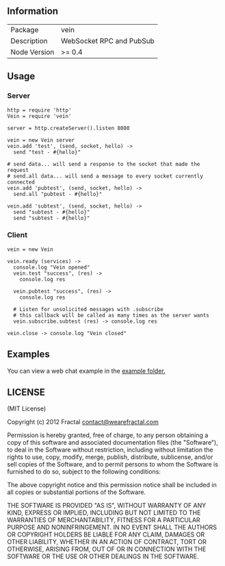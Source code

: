 ## Information

<table>
<tr>
<td>Package</td><td>vein</td>
</tr>
<tr>
<td>Description</td>
<td>WebSocket RPC and PubSub</td>
</tr>
<tr>
<td>Node Version</td>
<td>>= 0.4</td>
</tr>
</table>

## Usage

### Server
```coffee-script
http = require 'http'
Vein = require 'vein'

server = http.createServer().listen 8080

vein = new Vein server
vein.add 'test', (send, socket, hello) ->
  send "test - #{hello}"

# send data... will send a response to the socket that made the request
# send.all data... will send a message to every socket currently connected
vein.add 'pubtest', (send, socket, hello) ->
  send.all "pubtest - #{hello}"

vein.add 'subtest', (send, socket, hello) ->
  send "subtest - #{hello}"
  send "subtest - #{hello}"
```

### Client
```coffee-script
vein = new Vein

vein.ready (services) ->
  console.log "Vein opened"
  vein.test "success", (res) ->
    console.log res

  vein.pubtest "success", (res) ->
    console.log res

  # Listen for unsolicited messages with .subscribe
  # this callback will be called as many times as the server wants
  vein.subscribe.subtest (res) -> console.log res

vein.close -> console.log "Vein closed"
```

## Examples

You can view a web chat example in the [example folder.](https://github.com/wearefractal/vein/tree/master/examples)

## LICENSE

(MIT License)

Copyright (c) 2012 Fractal <contact@wearefractal.com>

Permission is hereby granted, free of charge, to any person obtaining
a copy of this software and associated documentation files (the
"Software"), to deal in the Software without restriction, including
without limitation the rights to use, copy, modify, merge, publish,
distribute, sublicense, and/or sell copies of the Software, and to
permit persons to whom the Software is furnished to do so, subject to
the following conditions:

The above copyright notice and this permission notice shall be
included in all copies or substantial portions of the Software.

THE SOFTWARE IS PROVIDED "AS IS", WITHOUT WARRANTY OF ANY KIND,
EXPRESS OR IMPLIED, INCLUDING BUT NOT LIMITED TO THE WARRANTIES OF
MERCHANTABILITY, FITNESS FOR A PARTICULAR PURPOSE AND
NONINFRINGEMENT. IN NO EVENT SHALL THE AUTHORS OR COPYRIGHT HOLDERS BE
LIABLE FOR ANY CLAIM, DAMAGES OR OTHER LIABILITY, WHETHER IN AN ACTION
OF CONTRACT, TORT OR OTHERWISE, ARISING FROM, OUT OF OR IN CONNECTION
WITH THE SOFTWARE OR THE USE OR OTHER DEALINGS IN THE SOFTWARE.
